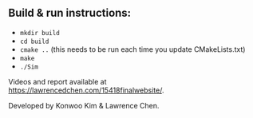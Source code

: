 ## Build & run instructions:
- `mkdir build`
- `cd build`
- `cmake ..` (this needs to be run each time you update CMakeLists.txt)
- `make`
- `./Sim`

Videos and report available at https://lawrencedchen.com/15418finalwebsite/.

Developed by Konwoo Kim & Lawrence Chen.
